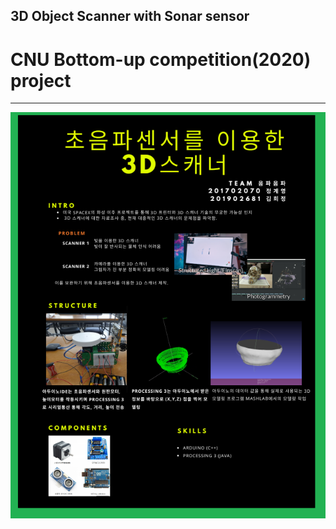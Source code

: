 ## 3D Object Scanner with Sonar sensor
# CNU Bottom-up competition(2020) project
---
![POSTER](./image.png)
